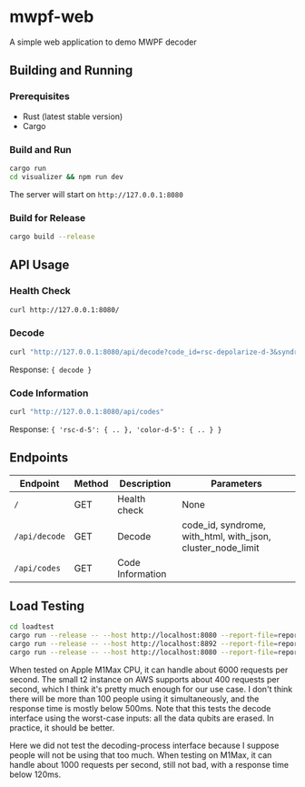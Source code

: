 # mwpf-web
A simple web application to demo MWPF decoder

## Building and Running

### Prerequisites
- Rust (latest stable version)
- Cargo

### Build and Run
```bash
cargo run
cd visualizer && npm run dev
```

The server will start on `http://127.0.0.1:8080`

### Build for Release
```bash
cargo build --release
```

## API Usage

### Health Check
```bash
curl http://127.0.0.1:8080/
```

### Decode
```bash
curl "http://127.0.0.1:8080/api/decode?code_id=rsc-depolarize-d-3&syndrome=0,1&with_html=1&cluster_node_limit=200"
```
Response: `{ decode }`


### Code Information
```bash
curl "http://127.0.0.1:8080/api/codes"
```
Response: `{ 'rsc-d-5': { .. }, 'color-d-5': { .. } }`

## Endpoints

| Endpoint      | Method | Description      | Parameters                                                  |
| ------------- | ------ | ---------------- | ----------------------------------------------------------- |
| `/`           | GET    | Health check     | None                                                        |
| `/api/decode` | GET    | Decode           | code_id, syndrome, with_html, with_json, cluster_node_limit |
| `/api/codes`  | GET    | Code Information |                                                             |

## Load Testing

```sh
cd loadtest
cargo run --release -- --host http://localhost:8080 --report-file=report-m1max.html --no-reset-metrics --run-time=30s --scenarios DecodeTransactions
cargo run --release -- --host http://localhost:8892 --report-file=report-aws.html --no-reset-metrics --run-time=30s --scenarios DecodeTransactions
cargo run --release -- --host http://localhost:8080 --report-file=report-m1max-html.html --no-reset-metrics --run-time=30s --scenarios DecodingProcessTransactions
```

When tested on Apple M1Max CPU, it can handle about 6000 requests per second.
The small t2 instance on AWS supports about 400 requests per second, which I think it's pretty much enough for our use case.
I don't think there will be more than 100 people using it simultaneously, and the response time is mostly below 500ms.
Note that this tests the decode interface using the worst-case inputs: all the data qubits are erased.
In practice, it should be better.

Here we did not test the decoding-process interface because I suppose people will not be using that too much.
When testing on M1Max, it can handle about 1000 requests per second, still not bad, with a response time below 120ms.
